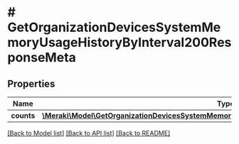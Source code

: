 # # GetOrganizationDevicesSystemMemoryUsageHistoryByInterval200ResponseMeta

## Properties

Name | Type | Description | Notes
------------ | ------------- | ------------- | -------------
**counts** | [**\Meraki\Model\GetOrganizationDevicesSystemMemoryUsageHistoryByInterval200ResponseMetaCounts**](GetOrganizationDevicesSystemMemoryUsageHistoryByInterval200ResponseMetaCounts.md) |  | [optional]

[[Back to Model list]](../../README.md#models) [[Back to API list]](../../README.md#endpoints) [[Back to README]](../../README.md)
